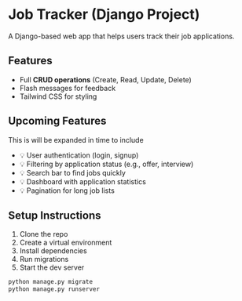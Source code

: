 # Job Tracker (Django Project)

A Django-based web app that helps users track their job applications.

## Features

- Full **CRUD operations** (Create, Read, Update, Delete)
- Flash messages for feedback
- Tailwind CSS for styling

## Upcoming Features

This is will be expanded in time to include

- 💡 User authentication (login, signup)
- 💡 Filtering by application status (e.g., offer, interview)
- 💡 Search bar to find jobs quickly
- 💡 Dashboard with application statistics
- 💡 Pagination for long job lists

## Setup Instructions

1. Clone the repo
2. Create a virtual environment
3. Install dependencies
4. Run migrations
5. Start the dev server

```bash
python manage.py migrate
python manage.py runserver
```
